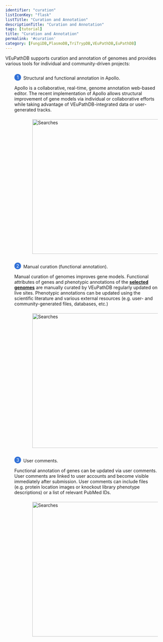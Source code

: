 ```yaml
---
identifier: "curation"
listIconKey: "flask"
listTitle: "Curation and Annotation"
descriptionTitle: "Curation and Annotation"
tags: [tutorial]
title: "Curation and Annotation"
permalink: '#curation'
category: [FungiDB,PlasmoDB,TriTrypDB,VEuPathDB,EuPathDB]
---
```

<style>
  .phenotype-resources-feature {
    margin: auto;
  }
  .phenotype-resources-feature--panels {
    display: flex;
    flex-wrap: wrap;
    align-items: flex-start;
    counter-reset: panel;
  }
  .phenotype-resources-feature--panels > * {
    overflow: hidden;
    margin: 0 2em;
  }
  .phenotype-resources-feature--panels > * > div {
    margin-top: 1em;
    margin-left: 2em;
    position: relative;
  }
  .phenotype-resources-feature--panels > * img {
    margin-left: 2em;
  }
  .phenotype-resources-feature--panels > * > div:before {
    counter-increment: panel;
    content: counter(panel);
    background: #3171d8;
    border-radius: 1em;
    height: 1.5em;
    width: 1.5em;
    display: inline-flex;
    justify-content: center;
    align-items: center;
    margin-right: .5em;
    color: white;
    position: absolute;
    left: -2em;
    top: -0.25em;
  }
  #topright {
    text-align: right;
  }
</style>

<div class="phenotype-resources-feature">
<p class="card-text">VEuPathDB supports curation and annotation of genomes and provides various tools for individual and community-driven projects:</p>

<div class="phenotype-resources-feature--panels">
  <div>
    <div> Structural and functional annotation in Apollo.
	</div>
<p> Apollo is  a collaborative, real-time, genome annotation web-based editor. The recent implementation of Apollo allows structural improvement of gene models via individual or collaborative efforts while taking advantage of VEuPathDB-integrated data or user-generated tracks.</p>
  <img style="width: 30em; margin-top: .5em; margin-left: 4em;" src="{{ "/assets/images/resources_tools/curation1.png" | absolute_url }}" alt="Searches"/><br>
  </div>
	
<br/>

  <div>
    <div> Manual curation (functional annotation).
	</div>
	<p> Manual curation of genomes improves gene models. Functional attributes of genes and phenotypic annotations of the <a href="https://docs.google.com/spreadsheets/d/1jDApyD-tIjISELD_oS0-4_5WRX5Vrrdfl0OuIvXQ3_c/edit?usp=sharing"><b>selected genomes</b></a> are manually curated by VEuPathDB regularly updated on live sites. Phenotypic annotations can be updated using the scientific literature and various external resources (e.g. user- and community-generated files, databases, etc.) </p>
      <img style="width: 30em; margin-top: .5em; margin-left: 4em;" src="{{ "/assets/images/resources_tools/curation2.png" | absolute_url }}" alt="Searches"/><br>
  </div>
  
 <br/>

  <div>
    <div>User comments. </div>
	<p> Functional annotation of genes can be updated via user comments. User comments are linked to user accounts and become visible immediately after submission. User comments can include files (e.g. protein location images or knockout library phenotype descriptions) or a list of relevant PubMed IDs.  </p>
      <img style="width: 30em; margin-top: .5em; margin-left: 4em;" src="{{ "/assets/images/resources_tools/curation3.png" | absolute_url }}" alt="Searches"/>
  </div>
  
  
</div>
